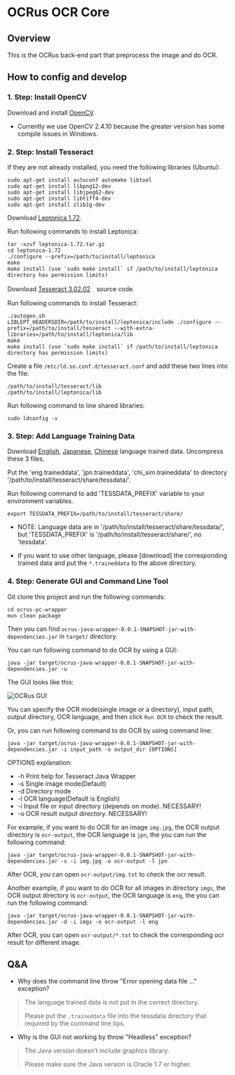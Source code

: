 # OCRus OCR Core

## Overview
This is the OCRus back-end part that preprocess the image and do OCR. 

## How to config and develop

### 1. Step: Install OpenCV
Download and install [OpenCV](http://docs.opencv.org/3.0-last-rst/doc/tutorials/introduction/linux_install/linux_install.html).

* Currently we use OpenCV 2.4.10 because the greater version has some compile issues in Windows.

### 2. Step: Install Tesseract
If they are not already installed, you need the following libraries (Ubuntu):

```
sudo apt-get install autoconf automake libtool
sudo apt-get install libpng12-dev
sudo apt-get install libjpeg62-dev
sudo apt-get install libtiff4-dev
sudo apt-get install zlib1g-dev
```

Download [Leptonica 1.72](http://www.leptonica.org/download.html).

Run following commands to install Leptonica:

```
tar -xzvf leptonica-1.72.tar.gz
cd leptonica-1.72
./configure --prefix=/path/to/install/leptonica
make
make install (use `sudo make install` if /path/to/install/leptonica directory has permission limits)
```
Download [Tesseract 3.02.02](https://code.google.com/p/tesseract-ocr/downloads/detail?name=tesseract-ocr-3.02.02.tar.gz&can=2&q=)　source code.

Run following commands to install Tesseract:

```
./autogen.sh
LIBLEPT_HEADERSDIR=/path/to/install/leptonica/include ./configure --prefix=/path/to/install/tesseract --with-extra-libraries=/path/to/install/leptonica/lib
make
make install (use `sudo make install` if /path/to/install/leptonica directory has permission limits)
```

Create a file `/etc/ld.so.conf.d/tesseract.conf` and add these two lines into the file:

```
/path/to/install/tesseract/lib
/path/to/install/leptonica/lib
```

Run following command to line shared libraries:

```
sudo ldconfig -v
```

### 3. Step: Add Language Training Data
Download [English](https://code.google.com/p/tesseract-ocr/downloads/detail?name=tesseract-ocr-3.02.eng.tar.gz&can=2&q=), [Japanese](https://code.google.com/p/tesseract-ocr/downloads/detail?name=tesseract-ocr-3.02.jpn.tar.gz&can=2&q=), [Chinese](https://code.google.com/p/tesseract-ocr/downloads/detail?name=tesseract-ocr-3.02.chi_sim.tar.gz&can=2&q=) language trained data. Uncompress these 3 files.

Put the 'eng.traineddata', 'jpn.traineddata', 'chi_sim.traineddata' to directory '/path/to/install/tesseract/share/tessdata/'.

Run following command to add 'TESSDATA_PREFIX' variable to your environment variables.

```
export TESSDATA_PREFIX=/path/to/install/tesseract/share/
```

* NOTE: Language data are in '/path/to/install/tesseract/share/tessdata/', but 'TESSDATA_PREFIX' is '/path/to/install/tesseract/share/', no 'tessdata'.

* If you want to use other language, please [download] the corresponding trained data and put the `*.traineddata` to the above directory.

### 4. Step: Generate GUI and Command Line Tool
Git clone this project and run the following commands:

```
cd ocrus-pc-wrapper
mvn clean package
```

Then you can find `ocrus-java-wrapper-0.0.1-SNAPSHOT-jar-with-dependencies.jar` in `target/` directory.

You can run following command to do OCR by using a GUI:

```
java -jar target/ocrus-java-wrapper-0.0.1-SNAPSHOT-jar-with-dependencies.jar -u
```

The GUI looks like this:

![OCRus GUI](screenshot/GUI.png "OCRus GUI")

You can specify the OCR mode(single image or a directory), input path, output directory, OCR language, and then click `Run OCR` to check the result.

Or, you can run following command to do OCR by using command line:

```
java -jar target/ocrus-java-wrapper-0.0.1-SNAPSHOT-jar-with-dependencies.jar -i input_path -o output_dir [OPTIONS]
```

OPTIONS explanation:

* -h	Print help for Tesseract Java Wrapper
* -s	Single image mode(Default)
* -d	Directory mode
* -l	OCR language(Default is English)
* -i	Input file or input directory (depends on mode). NECESSARY!
* -o	OCR result output directory. NECESSARY!

For example, if you want to do OCR for an image `img.jpg`, the OCR output directory is `ocr-output`, the OCR language is `jpn`, the you can run the following command:

```
java -jar target/ocrus-java-wrapper-0.0.1-SNAPSHOT-jar-with-dependencies.jar -s -i img.jpg -o ocr-output -l jpn
```

After OCR, you can open `ocr-output/img.txt` to check the ocr result.

Another example, if you want to do OCR for all images in directory `imgs`, the OCR output directory is `ocr-output`, the OCR language is `eng`, the you can run the following command:

```
java -jar target/ocrus-java-wrapper-0.0.1-SNAPSHOT-jar-with-dependencies.jar -d -i imgs -o ocr-output -l eng
```

After OCR, you can open `ocr-output/*.txt` to check the corresponding ocr result for different image.

## Q&A
* Why does the command line throw "Error opening data file ..." exception?
>
>The language trained data is not put in the correct directory.
>
>Please put the `.traineddata` file into the tessdata directory that required by the command line tips.
>

* Why is the GUI not working by throw "Headless" exception?
>
>The Java version doesn't include graphics library.
>
>Please make sure the Java version is Oracle 1.7 or higher.
>